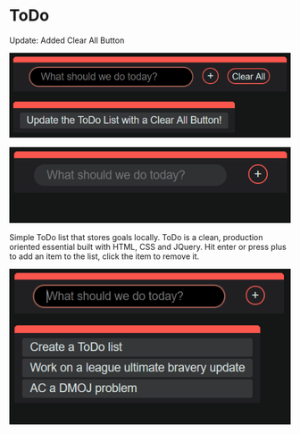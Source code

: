 # ToDo
Update: Added Clear All Button

![Alt text](/images/third.png?raw=true "Optional Title")

![Alt text](/images/first.png?raw=true "Optional Title")

Simple ToDo list that stores goals locally. ToDo is a clean, production oriented essential built with HTML, CSS and JQuery. Hit enter or press plus to add an item to the list, click the item to remove it.

![Alt text](/images/second.png?raw=true "Optional Title")
